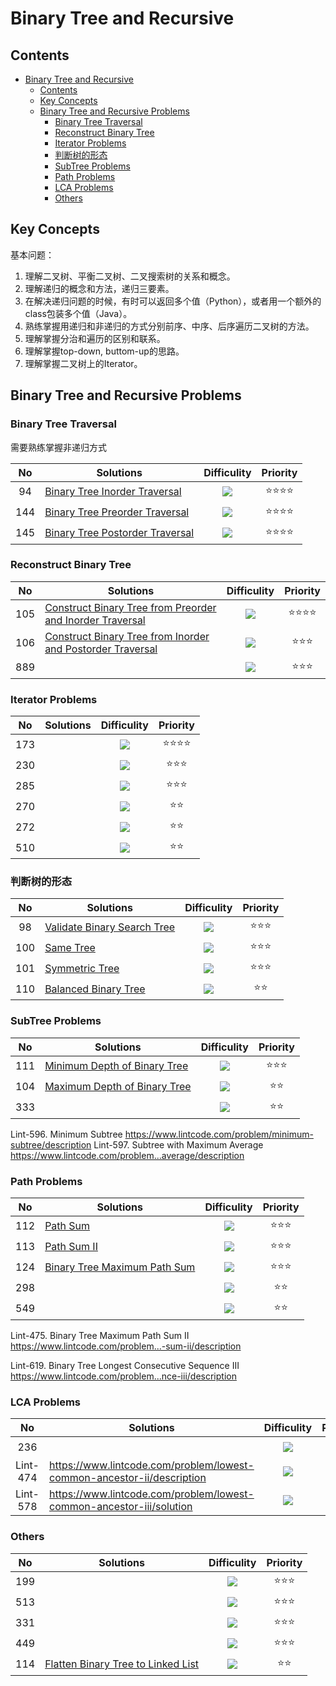 # Binary Tree and Recursive

## Contents

<!--ts-->
   * [Binary Tree and Recursive](#binary-tree-and-recursive)
      * [Contents](#contents)
      * [Key Concepts](#key-concepts)
      * [Binary Tree and Recursive Problems](#binary-tree-and-recursive-problems)
         * [Binary Tree Traversal](#binary-tree-traversal)
         * [Reconstruct Binary Tree](#reconstruct-binary-tree)
         * [Iterator Problems](#iterator-problems)
         * [判断树的形态](#判断树的形态)
         * [SubTree Problems](#subtree-problems)
         * [Path Problems](#path-problems)
         * [LCA Problems](#lca-problems)
         * [Others](#others)

<!-- Added by: weiyizhi, at: Thu Jun 24 20:24:47 CST 2021 -->

<!--te-->

## Key Concepts

基本问题：

1. 理解二叉树、平衡二叉树、二叉搜索树的关系和概念。
2. 理解递归的概念和方法，递归三要素。
3. 在解决递归问题的时候，有时可以返回多个值（Python），或者用一个额外的class包装多个值（Java）。
4. 熟练掌握用递归和非递归的方式分别前序、中序、后序遍历二叉树的方法。
5. 理解掌握分治和遍历的区别和联系。
6. 理解掌握top-down, buttom-up的思路。
7. 理解掌握二叉树上的Iterator。



## Binary Tree and Recursive Problems

### Binary Tree Traversal

需要熟练掌握非递归方式

| No | Solutions | Difficulity | Priority |
| :--: | ------- | :---------: | :------: |
|94|[Binary Tree Inorder Traversal](Solved/94-Binary-Tree-Inorder-Traversal/Binary-Tree-Inorder-Traversal.md)|![](https://img.shields.io/badge/-Medium-%23FFA500.svg)|:star::star::star::star:|
|144|[Binary Tree Preorder Traversal](../Solved/144-Binary-Tree-Preorder-Traversal/Binary-Tree-Preorder-Traversal.md)|![](https://img.shields.io/badge/-Easy-%235cb85c.svg)|:star::star::star::star:|
|145|[Binary Tree Postorder Traversal](../Solved/145-Binary-Tree-Postorder-Traversal/Binary-Tree-Postorder-Traversal.md)|![](https://img.shields.io/badge/-Easy-%235cb85c.svg)|:star::star::star::star:|



### Reconstruct Binary Tree

| No | Solutions | Difficulity | Priority |
| :--: | ------- | :---------: | :------: |
|105|[Construct Binary Tree from Preorder and Inorder Traversal](Solved/105-Construct-Binary-Tree-from-Preorder-and-Inorder-Traversal/Construct-Binary-Tree-from-Preorder-and-Inorder-Traversal.md)|![](https://img.shields.io/badge/-Medium-%23FFA500.svg)|:star::star::star::star:|
|106|[Construct Binary Tree from Inorder and Postorder Traversal](Solved/106-Construct-Binary-Tree-from-Inorder-and-Postorder-Traversal/Construct-Binary-Tree-from-Inorder-and-Postorder-Traversal.md)|![](https://img.shields.io/badge/-Medium-%23FFA500.svg)|:star::star::star:|
|889||![](https://img.shields.io/badge/-Medium-%23FFA500.svg)|:star::star::star:|




### Iterator Problems
| No | Solutions | Difficulity | Priority |
| :--: | ------- | :---------: | :------: |
|173||![](https://img.shields.io/badge/-Easy-%235cb85c.svg)|:star::star::star::star:|
|230||![](https://img.shields.io/badge/-Medium-%23FFA500.svg)|:star::star::star:|
|285||![](https://img.shields.io/badge/-Medium-%23FFA500.svg)|:star::star::star:|
|270||![](https://img.shields.io/badge/-Medium-%23FFA500.svg)|:star::star:|
|272||![](https://img.shields.io/badge/-Medium-%23FFA500.svg)|:star::star:|
|510||![](https://img.shields.io/badge/-Medium-%23FFA500.svg)|:star::star:|



### 判断树的形态

| No | Solutions | Difficulity | Priority |
| :--: | ------- | :---------: | :------: |
|98|[Validate Binary Search Tree](Solved/98-Validate-Binary-Search-Tree/Validate-Binary-Search-Tree.md)|![](https://img.shields.io/badge/-Medium-%23FFA500.svg)|:star::star::star:|
|100|[Same Tree](Solved/100-Same-Tree/Same-Tree.md)|![](https://img.shields.io/badge/-Easy-%235cb85c.svg)|:star::star::star:|
|101|[Symmetric Tree](Solved/101-Symmetric-Tree/Symmetric-Tree.md)|![](https://img.shields.io/badge/-Easy-%235cb85c.svg)|:star::star::star:|
|110|[Balanced Binary Tree](Solved/110-Balanced-Binary-Tree/Balanced-Binary-Tree.md)|![](https://img.shields.io/badge/-Easy-%235cb85c.svg)|:star::star:|



### SubTree Problems

| No | Solutions | Difficulity | Priority |
| :--: | ------- | :---------: | :------: |
|111|[Minimum Depth of Binary Tree](Solved/111-Minimum-Depth-of-Binary-Tree/Minimum-Depth-of-Binary-Tree.md)|![](https://img.shields.io/badge/-Easy-%235cb85c.svg)|:star::star::star:|
|104|[Maximum Depth of Binary Tree](Solved/104-Maximum-Depth-of-Binary-Tree/Maximum-Depth-of-Binary-Tree.md)|![](https://img.shields.io/badge/-Easy-%235cb85c.svg)|:star::star:|
|333||![](https://img.shields.io/badge/-Easy-%235cb85c.svg)|:star::star:|
Lint-596. Minimum Subtree
https://www.lintcode.com/problem/minimum-subtree/description
Lint-597. Subtree with Maximum Average
https://www.lintcode.com/problem...average/description



### Path Problems

| No | Solutions | Difficulity | Priority |
| :--: | ------- | :---------: | :------: |
|112|[Path Sum](Solved/112-Path-Sum/Path-Sum.md)|![](https://img.shields.io/badge/-Easy-%235cb85c.svg)|:star::star::star:|
|113|[Path Sum II](Solved/113-Path-Sum-II/Path-Sum-II.md)|![](https://img.shields.io/badge/-Medium-%23FFA500.svg)|:star::star::star:|
|124|[Binary Tree Maximum Path Sum](https://leetcode.com/problems/binary-tree-maximum-path-sum)|![](https://img.shields.io/badge/-Hard-red.svg)|:star::star::star:|
|298||![](https://img.shields.io/badge/-Medium-%23FFA500.svg)|:star::star:|
|549||![](https://img.shields.io/badge/-Medium-%23FFA500.svg)|:star::star:|

Lint-475. Binary Tree Maximum Path Sum II
https://www.lintcode.com/problem...-sum-ii/description

Lint-619. Binary Tree Longest Consecutive Sequence III
https://www.lintcode.com/problem...nce-iii/description


### LCA Problems

| No | Solutions | Difficulity | Priority |
| :--: | ------- | :---------: | :------: |
|236||![](https://img.shields.io/badge/-Medium-%23FFA500.svg)|:star::star::star:|
|Lint-474| https://www.lintcode.com/problem/lowest-common-ancestor-ii/description |![](https://img.shields.io/badge/-Medium-%23FFA500.svg)|:star::star:|
|Lint-578| https://www.lintcode.com/problem/lowest-common-ancestor-iii/solution |![](https://img.shields.io/badge/-Medium-%23FFA500.svg)|:star::star:|


### Others

| No | Solutions | Difficulity | Priority |
| :--: | ------- | :---------: | :------: |
|199||![](https://img.shields.io/badge/-Medium-%23FFA500.svg)|:star::star::star:|
|513||![](https://img.shields.io/badge/-Medium-%23FFA500.svg)|:star::star::star:|
|331||![](https://img.shields.io/badge/-Medium-%23FFA500.svg)|:star::star::star:|
|449||![](https://img.shields.io/badge/-Medium-%23FFA500.svg)|:star::star::star:|
|114|[Flatten Binary Tree to Linked List](Solved/114-Flatten-Binary-Tree-to-Linked-List/Flatten-Binary-Tree-to-Linked-List.md)|![](https://img.shields.io/badge/-Medium-%23FFA500.svg)|:star::star:|
